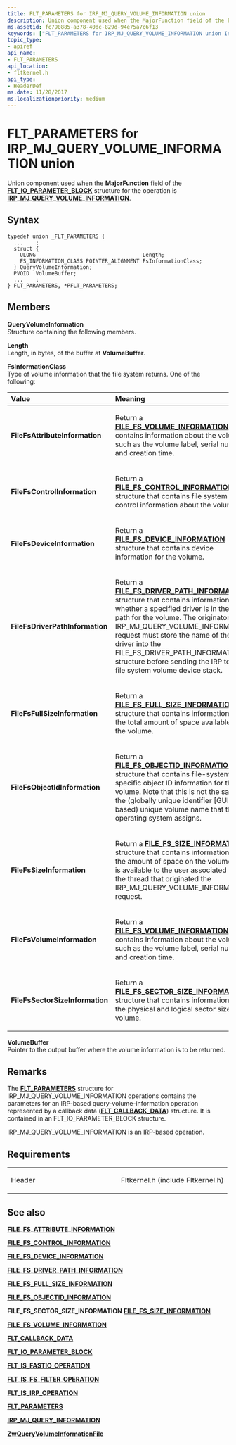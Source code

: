 ```yaml
---
title: FLT_PARAMETERS for IRP_MJ_QUERY_VOLUME_INFORMATION union
description: Union component used when the MajorFunction field of the FLT\_IO\_PARAMETER\_BLOCK structure for the operation is IRP\_MJ\_QUERY\_VOLUME\_INFORMATION.
ms.assetid: fc790885-a378-40dc-829d-94e75a7c6f13
keywords: ["FLT_PARAMETERS for IRP_MJ_QUERY_VOLUME_INFORMATION union Installable File System Drivers", "FLT_PARAMETERS union Installable File System Drivers", "PFLT_PARAMETERS union pointer Installable File System Drivers"]
topic_type:
- apiref
api_name:
- FLT_PARAMETERS
api_location:
- fltkernel.h
api_type:
- HeaderDef
ms.date: 11/28/2017
ms.localizationpriority: medium
---
```


# FLT\_PARAMETERS for IRP\_MJ\_QUERY\_VOLUME\_INFORMATION union


Union component used when the **MajorFunction** field of the [**FLT\_IO\_PARAMETER\_BLOCK**](/windows-hardware/drivers/ddi/fltkernel/ns-fltkernel-_flt_io_parameter_block) structure for the operation is [**IRP\_MJ\_QUERY\_VOLUME\_INFORMATION**](irp-mj-query-volume-information.md).

Syntax
------

```ManagedCPlusPlus
typedef union _FLT_PARAMETERS {
  ...    ;
  struct {
    ULONG                                  Length;
    FS_INFORMATION_CLASS POINTER_ALIGNMENT FsInformationClass;
  } QueryVolumeInformation;
  PVOID  VolumeBuffer;
  ...    ;
} FLT_PARAMETERS, *PFLT_PARAMETERS;
```

Members
-------

**QueryVolumeInformation**  
Structure containing the following members.

**Length**  
Length, in bytes, of the buffer at **VolumeBuffer**.

**FsInformationClass**  
Type of volume information that the file system returns. One of the following:

<table>
<colgroup>
<col width="50%" />
<col width="50%" />
</colgroup>
<thead>
<tr class="header">
<th align="left">Value</th>
<th align="left">Meaning</th>
</tr>
</thead>
<tbody>
<tr class="odd">
<td align="left"><a href="" id="filefsattributeinformation"></a>
<strong>FileFsAttributeInformation</strong></td>
<td align="left"><p>Return a <a href="/windows-hardware/drivers/ddi/ntddk/ns-ntddk-_file_fs_volume_information" data-raw-source="[&lt;strong&gt;FILE_FS_VOLUME_INFORMATION&lt;/strong&gt;](/windows-hardware/drivers/ddi/ntddk/ns-ntddk-_file_fs_volume_information)"><strong>FILE_FS_VOLUME_INFORMATION</strong></a> that contains information about the volume, such as the volume label, serial number, and creation time.</p></td>
</tr>
<tr class="even">
<td align="left"><a href="" id="filefscontrolinformation"></a>
<strong>FileFsControlInformation</strong></td>
<td align="left"><p>Return a <a href="/windows-hardware/drivers/ddi/ntifs/ns-ntifs-_file_fs_control_information" data-raw-source="[&lt;strong&gt;FILE_FS_CONTROL_INFORMATION&lt;/strong&gt;](/windows-hardware/drivers/ddi/ntifs/ns-ntifs-_file_fs_control_information)"><strong>FILE_FS_CONTROL_INFORMATION</strong></a> structure that contains file system control information about the volume.</p></td>
</tr>
<tr class="odd">
<td align="left"><a href="" id="filefsdeviceinformation"></a>
<strong>FileFsDeviceInformation</strong></td>
<td align="left"><p>Return a <a href="/windows-hardware/drivers/ddi/wdm/ns-wdm-_file_fs_device_information" data-raw-source="[&lt;strong&gt;FILE_FS_DEVICE_INFORMATION&lt;/strong&gt;](/windows-hardware/drivers/ddi/wdm/ns-wdm-_file_fs_device_information)"><strong>FILE_FS_DEVICE_INFORMATION</strong></a> structure that contains device information for the volume.</p></td>
</tr>
<tr class="even">
<td align="left"><a href="" id="filefsdriverpathinformation"></a>
<strong>FileFsDriverPathInformation</strong></td>
<td align="left"><p>Return a <a href="/windows-hardware/drivers/ddi/ntifs/ns-ntifs-_file_fs_driver_path_information" data-raw-source="[&lt;strong&gt;FILE_FS_DRIVER_PATH_INFORMATION&lt;/strong&gt;](/windows-hardware/drivers/ddi/ntifs/ns-ntifs-_file_fs_driver_path_information)"><strong>FILE_FS_DRIVER_PATH_INFORMATION</strong></a> structure that contains information about whether a specified driver is in the I/O path for the volume. The originator of the IRP_MJ_QUERY_VOLUME_INFORMATION request must store the name of the driver into the FILE_FS_DRIVER_PATH_INFORMATION structure before sending the IRP to the file system volume device stack.</p></td>
</tr>
<tr class="odd">
<td align="left"><a href="" id="filefsfullsizeinformation"></a>
<strong>FileFsFullSizeInformation</strong></td>
<td align="left"><p>Return a <a href="/windows-hardware/drivers/ddi/ntddk/ns-ntddk-_file_fs_full_size_information" data-raw-source="[&lt;strong&gt;FILE_FS_FULL_SIZE_INFORMATION&lt;/strong&gt;](/windows-hardware/drivers/ddi/ntddk/ns-ntddk-_file_fs_full_size_information)"><strong>FILE_FS_FULL_SIZE_INFORMATION</strong></a> structure that contains information about the total amount of space available on the volume.</p></td>
</tr>
<tr class="even">
<td align="left"><a href="" id="filefsobjectidinformation"></a>
<strong>FileFsObjectIdInformation</strong></td>
<td align="left"><p>Return a <a href="/windows-hardware/drivers/ddi/ntddk/ns-ntddk-_file_fs_objectid_information" data-raw-source="[&lt;strong&gt;FILE_FS_OBJECTID_INFORMATION&lt;/strong&gt;](/windows-hardware/drivers/ddi/ntddk/ns-ntddk-_file_fs_objectid_information)"><strong>FILE_FS_OBJECTID_INFORMATION</strong></a> structure that contains file-system-specific object ID information for the volume. Note that this is not the same as the (globally unique identifier [GUID]-based) unique volume name that the operating system assigns.</p></td>
</tr>
<tr class="odd">
<td align="left"><a href="" id="filefssizeinformation"></a>
<strong>FileFsSizeInformation</strong></td>
<td align="left"><p>Return a <a href="/windows-hardware/drivers/ddi/ntddk/ns-ntddk-_file_fs_size_information" data-raw-source="[&lt;strong&gt;FILE_FS_SIZE_INFORMATION&lt;/strong&gt;](/windows-hardware/drivers/ddi/ntddk/ns-ntddk-_file_fs_size_information)"><strong>FILE_FS_SIZE_INFORMATION</strong></a> structure that contains information about the amount of space on the volume that is available to the user associated with the thread that originated the IRP_MJ_QUERY_VOLUME_INFORMATION request.</p></td>
</tr>
<tr class="even">
<td align="left"><a href="" id="filefsvolumeinformation"></a>
<strong>FileFsVolumeInformation</strong></td>
<td align="left"><p>Return a <a href="/windows-hardware/drivers/ddi/ntddk/ns-ntddk-_file_fs_volume_information" data-raw-source="[&lt;strong&gt;FILE_FS_VOLUME_INFORMATION&lt;/strong&gt;](/windows-hardware/drivers/ddi/ntddk/ns-ntddk-_file_fs_volume_information)"><strong>FILE_FS_VOLUME_INFORMATION</strong></a> that contains information about the volume, such as the volume label, serial number, and creation time.</p></td>
</tr>
<tr class="odd">
<td align="left"><a href="" id="filefssectorsizeinformation"></a>
<strong>FileFsSectorSizeInformation</strong></td>
<td align="left"><p>Return a <a href="/windows-hardware/drivers/ddi/ntifs/ns-ntifs-_file_fs_driver_path_information" data-raw-source="[&lt;strong&gt;FILE_FS_SECTOR_SIZE_INFORMATION&lt;/strong&gt;](/windows-hardware/drivers/ddi/ntifs/ns-ntifs-_file_fs_driver_path_information)"><strong>FILE_FS_SECTOR_SIZE_INFORMATION</strong></a> structure that contains information about the physical and logical sector sizes of a volume.</p></td>
</tr>
</tbody>
</table>

 

**VolumeBuffer**  
Pointer to the output buffer where the volume information is to be returned.

Remarks
-------

The [**FLT\_PARAMETERS**](/windows-hardware/drivers/ddi/fltkernel/ns-fltkernel-_flt_parameters) structure for IRP\_MJ\_QUERY\_VOLUME\_INFORMATION operations contains the parameters for an IRP-based query-volume-information operation represented by a callback data ([**FLT\_CALLBACK\_DATA**](/windows-hardware/drivers/ddi/fltkernel/ns-fltkernel-_flt_callback_data)) structure. It is contained in an FLT\_IO\_PARAMETER\_BLOCK structure.

IRP\_MJ\_QUERY\_VOLUME\_INFORMATION is an IRP-based operation.

Requirements
------------

<table>
<colgroup>
<col width="50%" />
<col width="50%" />
</colgroup>
<tbody>
<tr class="odd">
<td align="left"><p>Header</p></td>
<td align="left">Fltkernel.h (include Fltkernel.h)</td>
</tr>
</tbody>
</table>

## See also


[**FILE\_FS\_ATTRIBUTE\_INFORMATION**](/windows-hardware/drivers/ddi/ntifs/ns-ntifs-_file_fs_attribute_information)

[**FILE\_FS\_CONTROL\_INFORMATION**](/windows-hardware/drivers/ddi/ntifs/ns-ntifs-_file_fs_control_information)

[**FILE\_FS\_DEVICE\_INFORMATION**](/windows-hardware/drivers/ddi/wdm/ns-wdm-_file_fs_device_information)

[**FILE\_FS\_DRIVER\_PATH\_INFORMATION**](/windows-hardware/drivers/ddi/ntifs/ns-ntifs-_file_fs_driver_path_information)

[**FILE\_FS\_FULL\_SIZE\_INFORMATION**](/windows-hardware/drivers/ddi/ntddk/ns-ntddk-_file_fs_full_size_information)

[**FILE\_FS\_OBJECTID\_INFORMATION**](/windows-hardware/drivers/ddi/ntddk/ns-ntddk-_file_fs_objectid_information)

**FILE\_FS\_SECTOR\_SIZE\_INFORMATION**
[**FILE\_FS\_SIZE\_INFORMATION**](/windows-hardware/drivers/ddi/ntddk/ns-ntddk-_file_fs_size_information)

[**FILE\_FS\_VOLUME\_INFORMATION**](/windows-hardware/drivers/ddi/ntddk/ns-ntddk-_file_fs_volume_information)

[**FLT\_CALLBACK\_DATA**](/windows-hardware/drivers/ddi/fltkernel/ns-fltkernel-_flt_callback_data)

[**FLT\_IO\_PARAMETER\_BLOCK**](/windows-hardware/drivers/ddi/fltkernel/ns-fltkernel-_flt_io_parameter_block)

[**FLT\_IS\_FASTIO\_OPERATION**](/windows-hardware/drivers/ddi/index)

[**FLT\_IS\_FS\_FILTER\_OPERATION**](/previous-versions/ff544648(v=vs.85))

[**FLT\_IS\_IRP\_OPERATION**](/previous-versions/ff544654(v=vs.85))

[**FLT\_PARAMETERS**](/windows-hardware/drivers/ddi/fltkernel/ns-fltkernel-_flt_parameters)

[**IRP\_MJ\_QUERY\_INFORMATION**](irp-mj-query-information.md)

[**ZwQueryVolumeInformationFile**](/windows-hardware/drivers/ddi/ntifs/nf-ntifs-zwqueryvolumeinformationfile)

